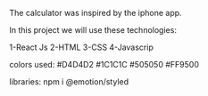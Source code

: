 The calculator was inspired by the iphone app.

In this project we will use these technologies:

1-React Js
2-HTML
3-CSS
4-Javascrip

colors used:
#D4D4D2
#1C1C1C
#505050
#FF9500

libraries:
npm i @emotion/styled


